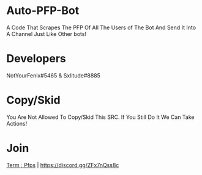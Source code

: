 # Auto-PFP-Bot
A Code That Scrapes The PFP Of All The Users of The Bot And Send It Into A Channel Just Like Other bots!

# Developers
NotYourFenix#5465 & Sxlitude#8885

# Copy/Skid
You Are Not Allowed To Copy/Skid This SRC. If You Still Do It We Can Take Actions!

# Join
[Term ; Pfps](https://discord.gg/ZFx7nQss8c) | https://discord.gg/ZFx7nQss8c
